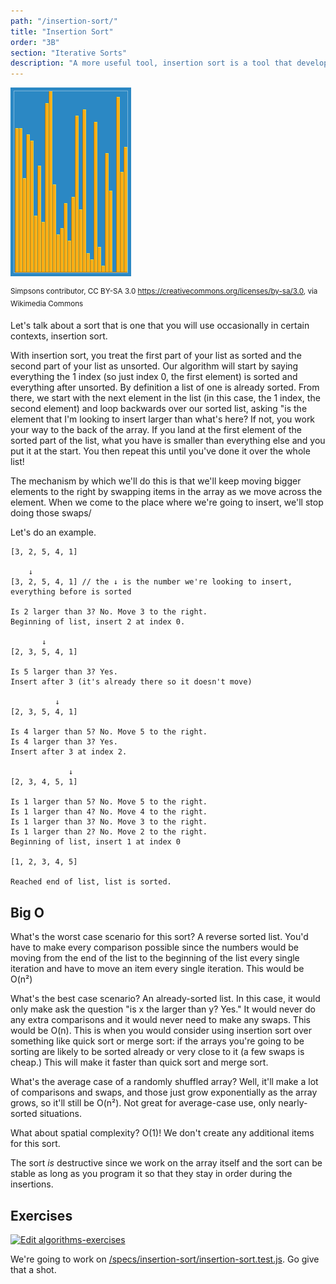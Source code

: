 ```yaml
---
path: "/insertion-sort/"
title: "Insertion Sort"
order: "3B"
section: "Iterative Sorts"
description: "A more useful tool, insertion sort is a tool that developers will occasionally use. Brian goes over why that is and how to do it"
---
```


![insertion sort](./images/insertionsort.gif)

<sup>Simpsons contributor, CC BY-SA 3.0 <https://creativecommons.org/licenses/by-sa/3.0>, via Wikimedia Commons</sup>

Let's talk about a sort that is one that you will use occasionally in certain contexts, insertion sort.

With insertion sort, you treat the first part of your list as sorted and the second part of your list as unsorted. Our algorithm will start by saying everything the 1 index (so just index 0, the first element) is sorted and everything after unsorted. By definition a list of one is already sorted. From there, we start with the next element in the list (in this case, the 1 index, the second element) and loop backwards over our sorted list, asking "is the element that I'm looking to insert larger than what's here? If not, you work your way to the back of the array. If you land at the first element of the sorted part of the list, what you have is smaller than everything else and you put it at the start. You then repeat this until you've done it over the whole list!

The mechanism by which we'll do this is that we'll keep moving bigger elements to the right by swapping items in the array as we move across the element. When we come to the place where we're going to insert, we'll stop doing those swaps/

Let's do an example.

```text
[3, 2, 5, 4, 1]

    ↓
[3, 2, 5, 4, 1] // the ↓ is the number we're looking to insert, everything before is sorted

Is 2 larger than 3? No. Move 3 to the right.
Beginning of list, insert 2 at index 0.

       ↓
[2, 3, 5, 4, 1]

Is 5 larger than 3? Yes.
Insert after 3 (it's already there so it doesn't move)

          ↓
[2, 3, 5, 4, 1]

Is 4 larger than 5? No. Move 5 to the right.
Is 4 larger than 3? Yes.
Insert after 3 at index 2.

             ↓
[2, 3, 4, 5, 1]

Is 1 larger than 5? No. Move 5 to the right.
Is 1 larger than 4? No. Move 4 to the right.
Is 1 larger than 3? No. Move 3 to the right.
Is 1 larger than 2? No. Move 2 to the right.
Beginning of list, insert 1 at index 0

[1, 2, 3, 4, 5]

Reached end of list, list is sorted.
```

## Big O

What's the worst case scenario for this sort? A reverse sorted list. You'd have to make every comparison possible since the numbers would be moving from the end of the list to the beginning of the list every single iteration and have to move an item every single iteration. This would be O(n²)

What's the best case scenario? An already-sorted list. In this case, it would only make ask the question "is x the larger than y? Yes." It would never do any extra comparisons and it would never need to make any swaps. This would be O(n). This is when you would consider using insertion sort over something like quick sort or merge sort: if the arrays you're going to be sorting are likely to be sorted already or very close to it (a few swaps is cheap.) This will make it faster than quick sort and merge sort.

What's the average case of a randomly shuffled array? Well, it'll make a lot of comparisons and swaps, and those just grow exponentially as the array grows, so it'll still be O(n²). Not great for average-case use, only nearly-sorted situations.

What about spatial complexity? O(1)! We don't create any additional items for this sort.

The sort _is_ destructive since we work on the array itself and the sort can be stable as long as you program it so that they stay in order during the insertions.

## Exercises

[![Edit algorithms-exercises](https://codesandbox.io/static/img/play-codesandbox.svg)][sb]

We're going to work on [/specs/insertion-sort/insertion-sort.test.js][gh]. Go give that a shot.

[gh]: https://github.com/btholt/algorithms-exercises/blob/main/specs/insertion-sort/insertion-sort.test.js
[sb]: https://codesandbox.io/s/github/btholt/algorithms-exercises?file=/specs/insertion-sort/insertion-sort.test.js
